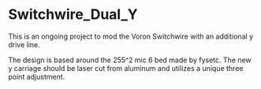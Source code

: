 # Switchwire_Dual_Y
This is an ongoing project to mod the Voron Switchwire with an additional y drive line.

The design is based around the 255^2 mic 6 bed made by fysetc. The new y carriage should be laser cut from aluminum and utilizes a unique three point adjustment.
